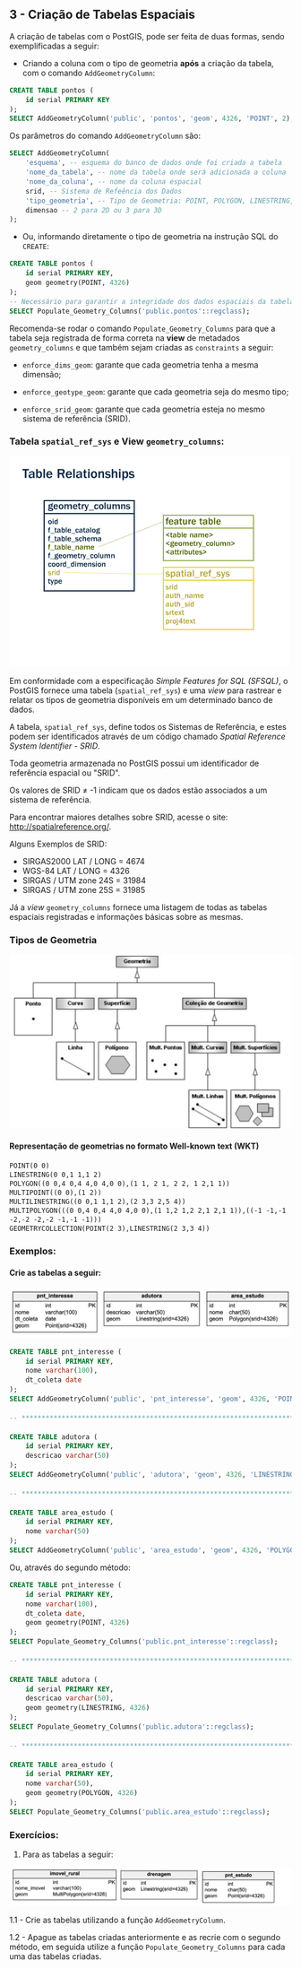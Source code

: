 ## 3 - Criação de Tabelas Espaciais

A criação de tabelas com o PostGIS, pode ser feita de duas formas, sendo exemplificadas a seguir:

* Criando a coluna com o tipo de geometria **após** a criação da tabela, com o comando `AddGeometryColumn`:


```sql
CREATE TABLE pontos (
	id serial PRIMARY KEY
);
SELECT AddGeometryColumn('public', 'pontos', 'geom', 4326, 'POINT', 2);
```

Os parâmetros do comando `AddGeometryColumn` são:

```sql
SELECT AddGeometryColumn(
	'esquema', -- esquema do banco de dados onde foi criada a tabela
	'nome_da_tabela', -- nome da tabela onde será adicionada a coluna
	'nome_da_coluna', -- nome da coluna espacial
	srid, -- Sistema de Refeência dos Dados
	'tipo_geometria', -- Tipo de Geometria: POINT, POLYGON, LINESTRING, etc.
	dimensao -- 2 para 2D ou 3 para 3D
);
```


* Ou, informando diretamente o tipo de geometria na instrução SQL do `CREATE`:

```sql
CREATE TABLE pontos (
	id serial PRIMARY KEY,
	geom geometry(POINT, 4326)
);
-- Necessário para garantir a integridade dos dados espaciais da tabela
SELECT Populate_Geometry_Columns('public.pontos'::regclass);
```

Recomenda-se rodar o comando `Populate_Geometry_Columns` para que a tabela seja registrada de forma correta na **view** de metadados `geometry_columns` e que também sejam criadas as `constraints` a seguir:

* `enforce_dims_geom`: garante que cada geometria tenha a mesma dimensão;

* `enforce_geotype_geom`: garante que cada geometria seja do mesmo tipo;

* `enforce_srid_geom`: garante que cada geometria esteja no mesmo sistema de referência (SRID).

### Tabela `spatial_ref_sys` e View `geometry_columns`:

![relações](../img/table_relationships.png)

Em conformidade com a especificação *Simple Features for SQL (SFSQL)*, o PostGIS fornece uma tabela (`spatial_ref_sys`) e uma *view* para rastrear e relatar os tipos de geometria disponíveis em um determinado banco de dados.

A tabela, `spatial_ref_sys`, define todos os Sistemas de Referência, e estes podem ser identificados através de um código chamado *Spatial Reference System Identifier - SRID*.

Toda geometria armazenada no PostGIS possui um identificador de referência espacial ou "SRID".

Os valores de SRID ≠ -1 indicam que os dados estão associados a um sistema de referência.

Para encontrar maiores detalhes sobre SRID, acesse o site: http://spatialreference.org/.

Alguns Exemplos de SRID:

- SIRGAS2000 LAT / LONG = 4674
- WGS-84 LAT / LONG = 4326
- SIRGAS / UTM zone 24S = 31984
- SIRGAS / UTM zone 25S = 31985

Já a *view* `geometry_columns` fornece uma listagem de todas as tabelas espaciais registradas e informações básicas sobre as mesmas.


### Tipos de Geometria

![tipos de geometria](../img/tipos_geometria.png)

#### Representação de geometrias no formato Well-known text (WKT)

```
POINT(0 0)
LINESTRING(0 0,1 1,1 2)
POLYGON((0 0,4 0,4 4,0 4,0 0),(1 1, 2 1, 2 2, 1 2,1 1))
MULTIPOINT((0 0),(1 2))
MULTILINESTRING((0 0,1 1,1 2),(2 3,3 2,5 4))
MULTIPOLYGON(((0 0,4 0,4 4,0 4,0 0),(1 1,2 1,2 2,1 2,1 1)),((-1 -1,-1 -2,-2 -2,-2 -1,-1 -1)))
GEOMETRYCOLLECTION(POINT(2 3),LINESTRING(2 3,3 4))
```
### Exemplos:

#### Crie as tabelas a seguir:

![Tabelas de Exemplo](../img/tabelas_exemplo.jpg)

```sql
CREATE TABLE pnt_interesse (
    id serial PRIMARY KEY,
    nome varchar(100),
    dt_coleta date
);
SELECT AddGeometryColumn('public', 'pnt_interesse', 'geom', 4326, 'POINT', 2);

-- **************************************************************************** --

CREATE TABLE adutora (
    id serial PRIMARY KEY,
    descricao varchar(50)
);
SELECT AddGeometryColumn('public', 'adutora', 'geom', 4326, 'LINESTRING', 2);

-- **************************************************************************** --

CREATE TABLE area_estudo (
    id serial PRIMARY KEY,
    nome varchar(50)
);
SELECT AddGeometryColumn('public', 'area_estudo', 'geom', 4326, 'POLYGON', 2);

```

Ou, através do segundo método:

```sql
CREATE TABLE pnt_interesse (
    id serial PRIMARY KEY,
    nome varchar(100),
    dt_coleta date,
    geom geometry(POINT, 4326)
);
SELECT Populate_Geometry_Columns('public.pnt_interesse'::regclass);

-- **************************************************************************** --

CREATE TABLE adutora (
    id serial PRIMARY KEY,
    descricao varchar(50),
    geom geometry(LINESTRING, 4326)
);
SELECT Populate_Geometry_Columns('public.adutora'::regclass);

-- **************************************************************************** --

CREATE TABLE area_estudo (
    id serial PRIMARY KEY,
    nome varchar(50),
    geom geometry(POLYGON, 4326)
);
SELECT Populate_Geometry_Columns('public.area_estudo'::regclass);
```

### Exercícios:

1. Para as tabelas a seguir:

![Exercício](../img/fig_exercicio.jpg)

1.1 - Crie as tabelas utilizando a função `AddGeometryColumn`.

1.2 - Apague as tabelas criadas anteriormente e as recrie com o segundo método, em seguida utilize a função `Populate_Geometry_Columns` para cada uma das tabelas criadas.



